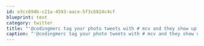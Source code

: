 ```yaml
---
id: e3cc694b-c21a-4593-aace-5f3c6824c4cf
blueprint: text
category: twitter
title: "'@codingmerc tag your photo tweets with # mcv and they show up on mycurrentview.com"
caption: "'@codingmerc tag your photo tweets with # mcv and they show up on mycurrentview.com"
---
```

